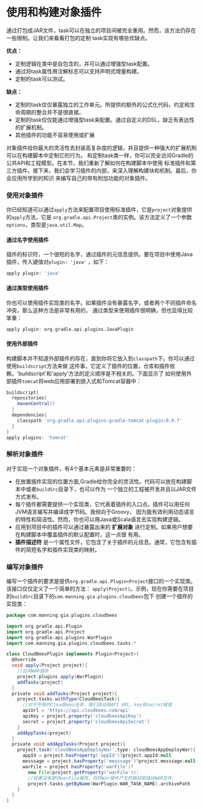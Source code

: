 使用和构建对象插件
=========================
通过打包成JAR文件，task可以在独立的项目间被完全重用。然而，该方法仍存在一些限制。让我们来看看打包的定制
task实现有哪些优缺点。

**优点：**
+ 定制逻辑在类中是自包含的，并可以通过增强型task配置。
+ 通过将task属性用注解标志可以支持声明式增量构建。
+ 定制的task可以测试。

**缺点：**
+ 定制的task仅仅暴露独立的工作单元。所提供的额外的公式化代码，约定和生命周期的整合并不是很直接。
+ 定制的task仅仅能通过增强型task来配置。通过自定义的DSL，缺乏有表达性的扩展机制。
+ 其他插件的功能不容易使用或扩展

对象插件给你最大的灵活性去封装高复杂度的逻辑，并且提供一种强大的扩展机制可以在构建脚本中定制它的行为。
和定制task类一样，你可以完全访问Gradle的公共API和工程模型。在本节，我们重新了解如何在构建脚本中使用
标准插件和第三方插件。接下来，我们会学习插件的内部，来深入理解构建块和机制。最后，你会应用所学到的知识
来编写自己的带有附加功能的对象插件。

### 使用对象插件
你已经知道可以通过`apply`方法来配置项目使用标准插件，它是`project`对象提供的`apply`方法，它是
`org.gradle.api.Project`类的实例。该方法定义了一个参数`options`，类型是`java.util.Map`。
#### 通过名字使用插件
插件的标识符，一个很短的名字，通过插件的元信息提供。要在项目中使用Java插件，传入键值对`plugin: 'java'`
，如下：
```gradle
apply plugin: 'java'
```
#### 通过类型使用插件
你也可以使用插件实现类的名字。如果插件没有暴露名字，或者两个不同插件命名冲突，那么这种方法是非常有用的，
通过类型来使用插件很明确，但也显得比较笨重：
```gradle
apply plugin: org.gradle.api.plugins.JavaPlugin
```
#### 使用外部插件
构建脚本并不知道外部插件的存在，直到你将它放入到`classpath`下。你可以通过使用`buildscript`方法来做
这件事，它定义了插件的位置，仓库和插件依赖。'buildscript'和'apply'方法的定义顺序是不相关的。下面显示了
如何使用外部插件`tomcat`将web应用部署到嵌入式和Tomcat容器中：
```gradle
buildscript{
  repositories{
    mavenCentral()
  }
  dependencies{
    classpath 'org.gradle.api.plugins:gradle-tomcat-plugin:0.9.7'
  }
}
apply plugins: 'tomcat'
```

### 解析对象插件
对于实现一个对象插件，有4个基本元素是非常重要的：
+ 在放置插件实现的位置方面,Gradle给你完全的灵活性。代码可以放在构建脚本中或者`buildSrc`目录下，也可以作为
一个独立的工程被开发并且以JAR文件方式发布。
+ 每个插件都需要提供一个实现类，它代表着插件的入口点。插件可以用任何JVM语言编写并编译成字节码。我倾向于Groovy，
因为能有效利用动态语言的特性和简洁性。然而，你也可以用Java或Scala语言去实现构建逻辑。
+ 应用到项目中的插件可以通过暴露出来的 **扩展对象** 进行定制。如果用户想要在构建脚本中覆盖插件的默认配置时，这一点很
有用。
+ **插件描述符** 是一个属性文件，它包含了关于插件的元信息。通常，它包含有插件的简短名字和插件实现类的映射。

### 编写对象插件
编写一个插件的要求是提供`org.gradle.api.Plugin<Project`接口的一个实现类。该接口仅仅定义了一个简单的方法：
`apply(Project)`。示例，现在你需要在项目的`buildSrc`目录下的`com.manning.gia.plugins.cloudbees`包下
创建一个插件的实现类：
```gradle
package com.manning.gia.plugins.cloudbees

import org.gradle.api.Plugin
import org.gradle.api.Project
import org.gradle.api.plugins.WarPlugin
import com.manning.gia.plugins.cloudbees.tasks.*

class CloudBeesPlugin implements Plugin<Project>{
  @Override
  void apply(Project project){
    //应用WAR插件
    project.plugins.apply(WarPlugin)
    addTasks(project)
  }
  private void addTasks(Project project){
    project.tasks.withType(CloudBeesTask){
      //对于所有的CloudBees任务，我们自动给API URL，key和secret赋值
      apiUrl = 'https://api.cloudbees.com/api'
      apiKey = project.property('cloudbeesApiKey')
      secret = project.property('cloudbeesApiSecret')
    }
    addAppTasks(project)
  }
  private void addAppTasks(Project project){
    project.task('cloudBeesAppDeployWar',type: cloudBeesAppDeployWar){
      appId = project.hasProperty('appId')?project.appId:null
      messsage = project.hasProperty('messsage')?project.messsage:null
      warFile = project.hasProperty('warFile')?
        new File(project.getProperty('warFile')):
        //如果没有提供warFile属性，则将War插件产生的路径赋值给WAR文件
        project.tasks.getByName(WarPlugin.WAR_TASK_NAME).archivePath
    }
  }
}
```
